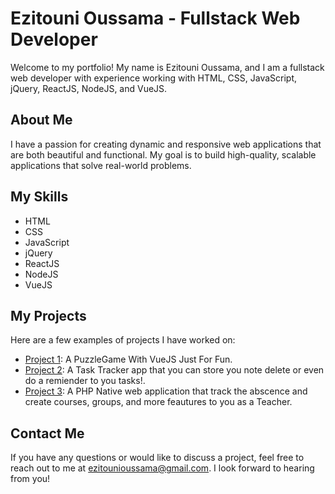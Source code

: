 # Ezitouni Oussama - Fullstack Web Developer

Welcome to my portfolio! My name is Ezitouni Oussama, and I am a fullstack web developer with experience working with HTML, CSS, JavaScript, jQuery, ReactJS, NodeJS, and VueJS.

## About Me

I have a passion for creating dynamic and responsive web applications that are both beautiful and functional. My goal is to build high-quality, scalable applications that solve real-world problems.

## My Skills

- HTML
- CSS
- JavaScript
- jQuery
- ReactJS
- NodeJS
- VueJS

## My Projects

Here are a few examples of projects I have worked on:

- [Project 1](https://github.com/ezitounioussama/puzzleGame): A PuzzleGame With VueJS Just For Fun.
- [Project 2](https://github.com/ezitounioussama/task-tracker): A Task Tracker app that you can store you note delete or even do a remiender to you tasks!.
- [Project 3](https://github.com/ezitounioussama/crudPhp): A PHP Native web application that track the abscence and create courses, groups, and more feautures to you as a Teacher.

## Contact Me

If you have any questions or would like to discuss a project, feel free to reach out to me at [ezitounioussama@gmail.com](mailto:ezitounioussama@gmail.com). I look forward to hearing from you!
